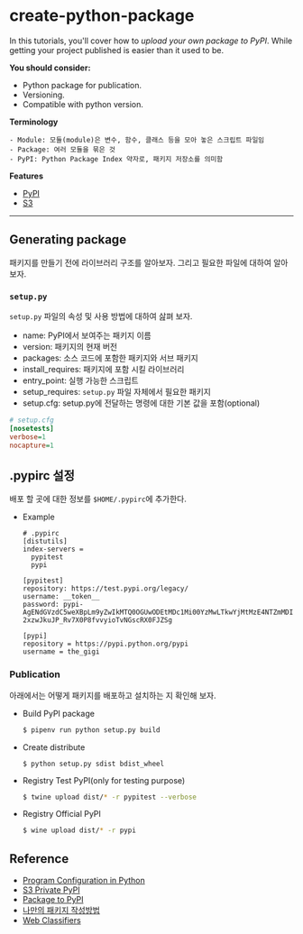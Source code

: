 # create-python-package
In this tutorials, you'll cover how to *upload your own package to PyPI*. 
While getting your project published is easier than it used to be. 

**You should consider:**
  - Python package for publication.
  - Versioning.
  - Compatible with python version. 

**Terminology**
```
- Module: 모듈(module)은 변수, 함수, 클래스 등을 모아 놓은 스크립트 파일임
- Package: 여러 모듈을 묶은 것
- PyPI: Python Package Index 약자로, 패키지 저장소를 의미함
```

**Features**
- [PyPI](https://pypi.org/)
- [S3](https://docs.aws.amazon.com/ko_kr/AmazonS3/latest/dev/Welcome.html)

---

## Generating package
패키지를 만들기 전에 라이브러리 구조를 알아보자. 그리고 필요한 파일에 대하여 알아보자.

### `setup.py`
`setup.py` 파일의 속성 및 사용 방법에 대하여 삺펴 보자.
- name: PyPI에서 보여주는 패키지 이름
- version: 패키지의 현재 버전
- packages: 소스 코드에 포함한 패키지와 서브 패키지
- install_requires: 패키지에 포함 시킬 라이브러리
- entry_point: 실행 가능한 스크립트
- setup_requires: `setup.py` 파일 자체에서 필요한 패키지
- setup.cfg: setup.py에 전달하는 명령에 대한 기본 값을 포함(optional)
```ini
# setup.cfg
[nosetests]
verbose=1
nocapture=1
```

## .pypirc 설정
배포 할 곳에 대한 정보를  `$HOME/.pypirc`에 추가한다.

- Example
  ```
  # .pypirc
  [distutils]
  index-servers = 
    pypitest
    pypi
  
  [pypitest]
  repository: https://test.pypi.org/legacy/
  username: __token__
  password: pypi-AgENdGVzdC5weXBpLm9yZwIkMTQ0OGUwODEtMDc1Mi00YzMwLTkwYjMtMzE4NTZmMDIzZjAxAAIleyJwZXJtaXNzaW9ucyI6ICJ1c2VyIiwgInZlcnNpb24iOiAxfQAABiDn4XAx-2xzwJkuJP_Rv7X0P8fvvyioTvNGscRX0FJZSg

  [pypi]
  repository = https://pypi.python.org/pypi
  username = the_gigi
  ```

### Publication
아래에서는 어떻게 패키지를 배포하고 설치하는 지 확인해 보자.

- Build PyPI package
  ```bash
  $ pipenv run python setup.py build
  ```

- Create distribute 
  ```
  $ python setup.py sdist bdist_wheel
  ```

- Registry Test PyPI(only for testing purpose)
  ```bash
  $ twine upload dist/* -r pypitest --verbose
  ```

- Registry Official PyPI 
  ```bash
  $ wine upload dist/* -r pypi
  ```

## Reference
- [Program Configuration in Python](https://www.drdobbs.com/open-source/program-configuration-in-python/240169310)
- [S3 Private PyPI](https://www.novemberfive.co/blog/opensource-pypi-package-repository-tutorial)
- [Package to PyPI](https://realpython.com/pypi-publish-python-package/)
- [나만의 패키지 작성방법](https://code.tutsplus.com/ko/tutorials/how-to-write-your-own-python-packages--cms-26076)
- [Web Classifiers](https://pypi.org/classifiers/)